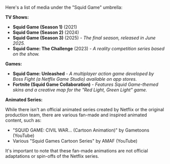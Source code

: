 Here's a list of media under the "Squid Game" umbrella:

**TV Shows:**

* **Squid Game (Season 1)** (2021)
* **Squid Game (Season 2)** (2024)
* **Squid Game (Season 3)** (2025) - *The final season, released in June 2025.*
* **Squid Game: The Challenge** (2023) - *A reality competition series based on the show.*

**Games:**

* **Squid Game: Unleashed** - *A multiplayer action game developed by Boss Fight (a Netflix Game Studio) available on app stores.*
* **Fortnite (Squid Game Collaboration)** - *Features Squid Game-themed skins and a creative map for the "Red Light, Green Light" game.*

**Animated Series:**

While there isn't an official animated series created by Netflix or the original production team, there are various fan-made and inspired animated content, such as:

* "SQUID GAME: CIVIL WAR... (Cartoon Animation)" by Gametoons (YouTube)
* Various "Squid Games Cartoon Series" by AMAF (YouTube)

It's important to note that these fan-made animations are not official adaptations or spin-offs of the Netflix series.